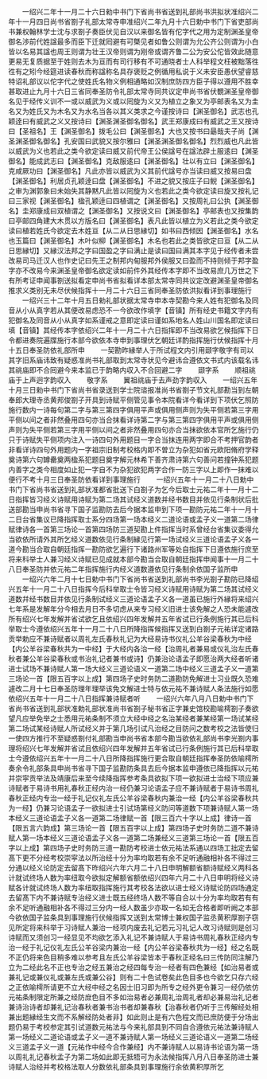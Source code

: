 <!-- { "loadSidebar": true } -->
　　一绍兴二年十一月二十六日勑中书门下省尚书省送到礼部尚书洪拟状准绍兴二年十一月四日尚书省劄子礼部太常寺申准绍兴二年九月十六日勅中书门下省吏部尚书兼权翰林学士沈与求劄子奏臣伏见自汉以来御名皆有佗字代之用为定制渊圣皇帝御名渉前代姓諡最多而臣下迁就囘避有可槩见者如鲁公则谓为允公齐公则谓为小白皆以名易其諡也周王则谓为壮王汉帝则谓为刚帝或谓齐鲁二公为安公佗皆效此随意更易无复质据至于姓则去木为亘而有司行移有不可通晓者士人科举程文枉被黜落徃徃有之矧今经筵进读春秋而称諡称名具存褒贬之例循用私说于义未安臣愚伏望睿慈特诏礼部议以佗字代之使姓氏名物义例相通略如汉制庶防四方臣子得以遵用不胜幸甚取进止九月十六日三省同奉圣防令礼部太常寺同共议定申尚书省伏覩渊圣皇帝御名见于经传义训不一或以威武为义或以囘旋为义又为植立之象又为亭邮表名又为圭名又为姓氏又为木名又为水名当各以其义类求之今谨按诗曰【渊圣御名】武志也孔颖逹曰有威武之义又按诗曰【渊圣渊圣御名御名】武王郑康成曰有威武之王又按诗曰【圣祖名】王【渊圣御名】拨毛公曰【渊圣御名】大也又按书曰朂哉夫子尚【渊圣渊圣御名御名】孔安国曰武貌又按尔雅曰【渊圣渊圣御名御名】烈烈威也凡此皆以威武为义也若此之类今欲定读曰威又前代帝王公侯諡号在諡法辟土服逺曰【渊圣御名】能成武志曰【渊圣御名】克敌服逺曰【渊圣御名】壮以有立曰【渊圣御名】克咸厥功曰【渊圣御名】凡此亦皆以威武为义其前代諡号亦当读曰威又按易曰盘【渊圣御名】利居贞孔颖逹曰盘【渊圣御名】不进之貌又按庄子曰鲵【渊圣御名】之审为渊郭象曰未始失其静黙凡此皆以囘旋为义也若此之类今欲定读曰旋又按礼记曰三家视【渊圣御名】楹孔颖逹曰四植谓之【渊圣御名】又按周礼曰公执【渊圣御名】圭郑康成曰双植谓之【渊圣御名】又按说文曰【渊圣御名】亭邮表也又按集韵曰亭邮四角建大木贯以方版名曰【渊圣御名】表凡此皆以植立为义若此之类今欲定读曰植若姓氏今欲定去木姓亘【从二从日思縁切】如书曰西倾因【渊圣御名】水名也玉篇曰【渊圣御名】木叶似柳【渊圣御名】木名也若此之类皆欲定曰亘【从二从日思縁切】又縁汉法邦之字曰国盈之字曰满止是读曰国曰满其本字见于经传者未尝改易司马迁汉人也作史记曰先王之制邦内甸服邦外侯服又曰盈而不持则倾于邦字盈字亦不改易今来渊圣皇帝御名欲定读如前件外其经传本字即不当改易庶几万世之下有所考证申闻事劄送拟看定申尚书省拟看详本部太常寺同共议定改避渊圣皇帝御名推求义类别无未尽伏候指挥十一月二十六日三省同奉圣防依洪拟看详到事理施行
　　一绍兴三十二年十月五日勑礼部状据太常寺申本寺契勘今来人姓有犯御名及同音从小从真字若从其便改易虑恐不一今欲改作填字【音镇】所有经史书籍文字内有犯御名及同音从小从真字如系谨戒之意即定读曰谨如系地名人姓山川国名即定读曰填【音镇】其经传本字依绍兴二年十一月二十六日指挥即不当改易欲乞候指挥下日令都进奏院遍牒施行本部今欲依本寺申到事理伏乞朝廷详酌指挥施行伏候指挥十月十五日奉圣防依礼部所申
　　一契勘昨縁举人于所试程文内引用颋字敬字有司以其字旧系庙讳致有疑惑准尚书礼部取到太常寺状见今避讳合遵依文书式内该载名讳其祧庙即不合囘避今来本监已于韵略内収入不合回避二字
　　颋字系
　　顺祖祧庙于上声迥字韵収入
　　敬字系
　　翼祖祧庙于去声劲字韵収入
　　一绍兴五年十月三日勑中书门下省尚书省录送到学士院谘报准尚书省劄子节文礼部勘当到左朝奉郎大理寺丞黄邦俊劄子开具到诗赋平侧管见事令本院看详今看详到下项伏乞照防施行数内一诗每句第二字与第三第四字俱用平声或俱用侧声则为失平侧若第三字用平侧以间之者非然叠用四句亦当合抹看详诗第二字与第三第四字俱用平声或俱用侧声则为失平侧若第三字用平侧以间之者非然叠用四句亦合当抹欲依本官所乞施行仍只于诗赋失平侧项内注入一诗四句外用题目一字合当抹连用两字即合不考押官韵者非看详诗四句外用题内一字祖宗旧制考校格内即不曽立为杂犯如省元欧阳脩府学释奠诗第六句罇罍奠两楹系犯题目奠字解元林希下善齐肃诗第六句善问若撞钟系犯题内善字之类今相度如止犯一字自不为杂犯欲犯两字合作一防三字以上即作一抹难以便行不考十月三日奉圣防依看详到事理施行
　　一绍兴五年十一月二十八日勅中书门下省尚书省送到礼部状准都省批送下白劄子为乞今后取士元祐二年十一月十二日指挥皆习经义诗赋用诗赋为第二场其试经义道数并经书数目并依见行条制状后批送部勘当申尚书省寻下国子监勘防去后今据本监申到下项一勘防元祐二年十一月十二日台省集议已降指挥取士系分四场第一场本经义二道论语或孟子义一道第二场律赋律诗各一首第三场论一首第四场防三道契勘上件指挥当时系曾经台省集议委得允当欲依所请外其所乞经义道数依见行条制縁见行第一场试经义三道论语孟子义各一道今勘当合取自朝廷指挥一勘防欲乞遍行下诸路州军等处自指挥下日遵依施行庶至将来科举士人兼习经义诗赋已见成就本部今勘当合取自朝廷指挥申闻事十一月二十八日奉圣防并依元祐二年指挥施行内经义道数遵依见行条制余依国子监所申
　　一绍兴六年二月十七日勅中书门下省尚书省送到礼部尚书李光劄子勘防已降绍兴五年十一月二十八日指挥今后科举取士令皆习经义诗赋用诗赋为第二场其试经义道数幷经书数目并依见行条制试经义三道论语孟子义各一道虽已施行外縁将来绍兴七年系是发解年分今相去月日不多切虑从来专习经义旧进士该免解之人恐未能遽改所有绍兴七年发解并省试欲乞且依绍兴四年发解并五年省试已行条例施行其已后科举取士今遵依绍兴五年十一月二十八日所降指挥候指挥又送到白劄子元祐详定诸路贡举勅应不兼诗赋者以周礼左氏春秋礼记为大经易诗书仪礼公羊谷梁春秋为中经【内公羊谷梁春秋共为一中经】于大经内各治一经【治周礼者兼易或仪礼治左氏春秋者兼公羊谷梁春秋或书治礼记者兼书或诗】仍兼治论语孟子即愿治两大经者听诸进士试场不兼诗赋人第一场大经义三道论语义一道第二场中经义三道孟子义一道第三场论一首【限五百字以上成】第四场子史时务防二道勘防免解进士习业既久恐难遽改二月十七日奉圣防理年理举该免文解进士特与依元祐不兼诗赋人条法施行如愿依绍兴五年十一月二十八日指挥兼诗赋者听
　　一绍兴六年八月八日勅中书门下省尚书省送到礼部状准勅礼部状准尚书省劄子秘书省正字兼史馆校勘喻樗劄子奏欲望凡应举免举之士悉用元祐条制不须立大经中经之名治某经者兼某经第一场试某经第二场试某经诗赋人所试经义并于第几场引试凡治经之目防问之数考校之法皆使归一使四方推行不至疑惑劄付礼部勘当申尚书省本部今勘当欲依礼部尚书李光劄内事理将绍兴七年发解并省试且依绍兴四年发解并五年省试已行条例施行其已后科举取士今遵依绍兴五年十一月二十八日所降指挥施行更合取自朝廷指挥奉圣防依喻樗所奏余令礼部条具申尚书省寻下国子监勘防条具去后今据本监申遵依已降指挥以元祐并崇寜贡举法及靖康后来至今续降指挥参考条具欲拟下项一欲拟进士治经下项应兼诗赋者于易诗书用礼春秋正经内治一经仍兼习论语孟子应不兼诗赋者于易诗书周礼春秋正经内专治一经于礼记仪礼左氏公羊谷梁春秋内兼治一经【内公羊谷梁春秋共为一经】仍兼习论语孟子一欲拟进士引试场第经义防问等道数下项兼诗赋人第一场本经义三道论语孟子义各一道第二场律赋一首【限三百六十字以上成】律诗一首【限五言六韵成】第三场论一首【限五百字以上成】第四场子史时务防二道不兼诗赋人第一场本经义三道论语孟子义各一道第二场兼经义三道第三场论一首【限五百字以上成】第四场子史时务防三道一勘防考校进士依元祐法系通以四场工拙定去留髙下更不分经考校崇寜法以所治经十分为率均取若有余不足听通融相补各不得过三分通以经义论防定去留髙下昨绍兴六年六月二十八日申明解额省额诗赋经义两科各计就试终场人数为率纽取今欲拟定解额省额依绍兴四年六月二十八日申明将经义诗赋各计就试终场人数为率纽取指挥施行其考校各法欲以进士经义诗赋论防四场通定去留髙下内不兼诗赋专治经义进士既五经终场人数不等自合以十分为率均取若有有余不足听通融相补各不得过三分内一经人数虽少亦取一名如无合格者即听阙之本部今欲依国子监条具到事理施行伏候指挥又送到太常博士兼权国子监丞黄积厚劄子窃见所定将来科举于习诗赋人兼治一经项内废去礼记若元习礼记人改习诗赋则是创习诗赋而又须创习一经显见不均欲乞添入礼记不兼诗赋人于易诗书周礼春秋正经内专治一经于礼记仪礼左氏公羊谷梁内兼治一经【内公羊谷梁春秋共为一经】经之名既不正仍将来色目稍多难以参考且左氏公羊谷梁皆本于春秋正经名曰三传防同注解乃立为二经此名不正也专治之经五兼治之经四每专治一经者有四色兼经【如治易者或兼礼记或兼仪礼或兼左氏或兼公谷】则有二十色试卷矣此色目多也今欲乞只存六经之正依喻樗所请更不立大经中经之名因士旧习即为所专之经外更令兼习一经仍依仿元祐条制限定所兼之经防庻色目不多如治易者必兼周礼治周礼者却必兼易治礼记者兼诗治诗者却兼礼记治春秋者兼书治书者却兼春秋【治春秋者仍听于三传解经处相兼出题縁经生文而不系解经防处者非】如此则止是有六色程文而已庶防便于分场出题仍易于考校参定其引试道数元祐法与今来礼部具到不同自合遵依元祐法兼诗赋人第一场经义二道论语或孟子义一道不兼诗赋人第一场经义三道论语义一道第二场经义三道孟子义一道【元祐作中经今合作兼经】内不兼诗赋人以易诗书论语为第一场以周礼礼记春秋孟子为第二场如此即无抵牾可为永法候指挥八月八日奉圣防进士兼诗赋人治经并考校格法取人分数依礼部条具到事理施行余依黄积厚所乞

